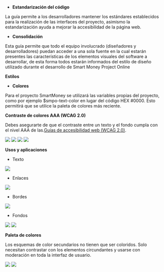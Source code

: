 
- **Estandarización del código**

La guía permite a los desarrolladores mantener los estándares establecidos para la realización de las interfaces del proyecto, asimismo la estandarización ayuda a mejorar la accesibilidad de la página web.

- **Consolidación**

Esta guía permite que todo el equipo involucrado (diseñadores y desarrolladores) puedan acceder a una sola fuente en la cual estarán presentes las características de los elementos visuales del software a desarrollar, de esta forma todos estarán informados del estilo de diseño utilizado durante el desarrollo de Smart Money Project Online

**Estilos**

- **Colores**

Para el proyecto SmartMoney se utilizará las variables propias del proyecto, como por ejemplo $smpo-text-color en lugar del código HEX #0000. Esto permitirá que se utilice la paleta de colores más reciente.

**Contraste de colores AAA (WCAG 2.0)**

Debes asegurarte de que el contraste entre un texto y el fondo cumpla con el nivel AAA de las.[Guías de accesibilidad web (WCAG 2.0)](https://www.w3.org/TR/WCAG20/).


![](2021-11-14-18-50-44.png)
![](2021-11-14-18-52-14.png)
![](2021-11-14-18-52-48.png)
![](2021-11-14-18-53-18.png)


**Usos y aplicaciones**

  - Texto

![](2021-11-14-18-54-52.png)

  - Enlaces

![](2021-11-14-18-55-29.png)


  - Bordes

![](2021-11-14-18-57-06.png)

  - Fondos

![](2021-11-14-18-57-36.png)
![](2021-11-14-18-58-29.png)

**Paleta de colores**

Los esquemas de color secundarios no tienen que ser coloridos. Solo necesitan contrastar con los elementos circundantes y usarse con moderación en toda la interfaz de usuario.

![](2021-11-14-18-59-07.png)
![](2021-11-14-18-59-35.png)

